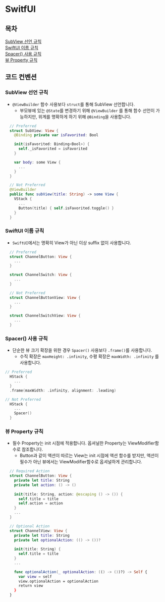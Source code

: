# SwitfUI

## 목차
[SubView 선언 규칙](#subview-선언-규칙)</br>
[SwiftUI 이름 규칙](#swiftui-이름-규칙)</br>
[Spacer() 사용 규칙](#spacer-사용-규칙)</br>
[뷰 Property 규칙](#뷰-property-규칙)</br>

## 코드 컨벤션

### SubView 선언 규칙

- `@ViewBuilder` 함수 사용보다 `struct`를 통해 SubView 선언합니다.
  - 부모뷰에 있는 `@State`를 변경하기 위해 `@ViewBuilder` 를 통해 함수 선언이 가능하지만, 위계를 명확하게 하기 위해 `@Binding`을 사용합니다.

```swift
  // Preferred
  struct SubView: View {
    @Binding private var isFavorited: Bool

    init(isFavorited: Binding<Bool>) {
      self._isFavorited = isFavorited
    }

    var body: some View {
      ...
    }
  }

  // Not Preferred
  @ViewBuilder 
  public func subView(title: String) -> some View {
    VStack {
      ...
      Button(title) { self.isFavorited.toggle() }
    }
  }
```

### SwiftUI 이름 규칙

- `SwiftUI`에서는 명확히 View가 아닌 이상 suffix 없이 사용합니다.

```swift
  // Preferred
  struct ChannelButton: View {
    ...
  }

  struct ChannelSwitch: View {
    ...
  }

  // Not Preferred
  struct ChannelButtonView: View {
    ...
  }

  struct ChannelSwitchView: View {
    ...
  }
```

### Spacer() 사용 규칙

- 단순한 뷰 크기 확장을 위한 경우 `Spacer()` 사용보다 `.frame()`를 사용합니다.
  - 수직 확장은 `maxHeight: .infinity`, 수평 확장은 `maxWidth: .infinity` 를 사용합니다.

```swift
// Preferred
  HStack {
    ...
  }
  .frame(maxWidth: .infinity, alignment: .leading)

// Not Preferred
  HStack {
    ...
    Spacer()
  }
```

### 뷰 Property 규칙

- 필수 Property는 init 시점에 적용합니다. 옵셔널한 Property는 ViewModifier함수로 참조합니다.
  - Button과 같이 액션이 따르는 View는 init 시점에 액션 함수를 받지만, 액션이 필수가 아닌 뷰에서는 ViewModifier함수로 옵셔널하게 관리합니다.

```swift
  // Required Action
  struct ChannelButton: View {
    private let title: String
    private let action: () -> ()
  
    init(title: String, action: @escaping () -> ()) {
      self.title = title
      self.action = action
    }
    ...
  }

  // Optional Action
  struct ChannelView: View {
    private let title: String
    private let optionalAction: (() -> ())?
  
    init(title: String) {
      self.title = title
    }
    ...

    func optionalAction(_ optionalAction: (() -> ())?) -> Self {
      var view = self
      view.optionalAction = optionalAction
      return view
    }
  }
```